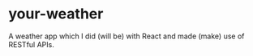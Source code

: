 
# your-weather
A weather app which I did (will be) with React and made (make) use of RESTful APIs.
